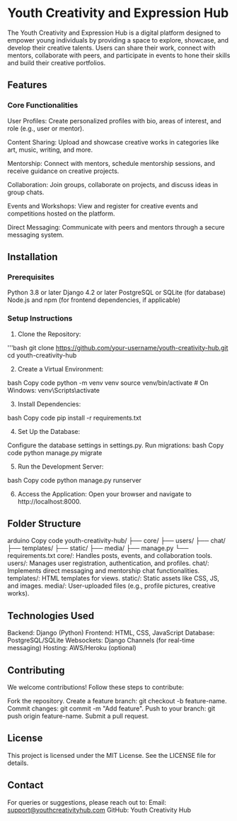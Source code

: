 # Youth Creativity and Expression Hub
The Youth Creativity and Expression Hub is a digital platform designed to empower young individuals by providing a space to explore, showcase, and develop their creative talents. Users can share their work, connect with mentors, collaborate with peers, and participate in events to hone their skills and build their creative portfolios.

## Features
### Core Functionalities
User Profiles:
Create personalized profiles with bio, areas of interest, and role (e.g., user or mentor).

Content Sharing:
Upload and showcase creative works in categories like art, music, writing, and more.

Mentorship:
Connect with mentors, schedule mentorship sessions, and receive guidance on creative projects.

Collaboration:
Join groups, collaborate on projects, and discuss ideas in group chats.

Events and Workshops:
View and register for creative events and competitions hosted on the platform.

Direct Messaging:
Communicate with peers and mentors through a secure messaging system.

## Installation
### Prerequisites
Python 3.8 or later
Django 4.2 or later
PostgreSQL or SQLite (for database)
Node.js and npm (for frontend dependencies, if applicable)
### Setup Instructions
1. Clone the Repository:

'''bash
git clone https://github.com/your-username/youth-creativity-hub.git
cd youth-creativity-hub

2. Create a Virtual Environment:

bash
Copy code
python -m venv venv
source venv/bin/activate   # On Windows: venv\Scripts\activate

3. Install Dependencies:

bash
Copy code
pip install -r requirements.txt

4. Set Up the Database:

Configure the database settings in settings.py.
Run migrations:
bash
Copy code
python manage.py migrate

5. Run the Development Server:

bash
Copy code
python manage.py runserver

6. Access the Application:
Open your browser and navigate to http://localhost:8000.

## Folder Structure
arduino
Copy code
youth-creativity-hub/
├── core/
├── users/
├── chat/
├── templates/
├── static/
├── media/
├── manage.py
└── requirements.txt
core/: Handles posts, events, and collaboration tools.
users/: Manages user registration, authentication, and profiles.
chat/: Implements direct messaging and mentorship chat functionalities.
templates/: HTML templates for views.
static/: Static assets like CSS, JS, and images.
media/: User-uploaded files (e.g., profile pictures, creative works).
## Technologies Used
Backend: Django (Python)
Frontend: HTML, CSS, JavaScript
Database: PostgreSQL/SQLite
Websockets: Django Channels (for real-time messaging)
Hosting: AWS/Heroku (optional)
## Contributing
We welcome contributions! Follow these steps to contribute:

Fork the repository.
Create a feature branch: git checkout -b feature-name.
Commit changes: git commit -m "Add feature".
Push to your branch: git push origin feature-name.
Submit a pull request.
## License
This project is licensed under the MIT License. See the LICENSE file for details.

## Contact
For queries or suggestions, please reach out to:
Email: support@youthcreativityhub.com
GitHub: Youth Creativity Hub
